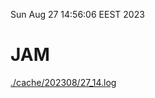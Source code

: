 Sun Aug 27 14:56:06 EEST 2023
# JAM
<a href='./cache/202308/27_14.log'>./cache/202308/27_14.log</a>
